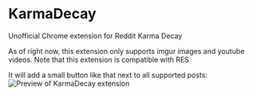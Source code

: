 # KarmaDecay
Unofficial Chrome extension for Reddit Karma Decay

As of right now, this extension only supports imgur images and youtube videos.
Note that this extension is compatible with RES

It will add a small button like that next to all supported posts:
![Preview of KarmaDecay extension](http://i.imgur.com/KHaUljp.png)
